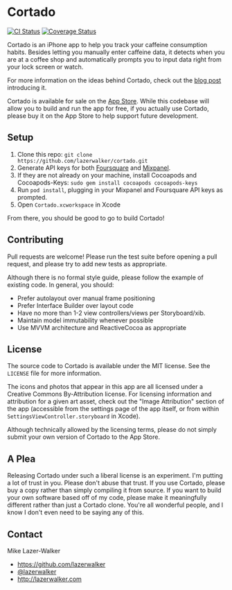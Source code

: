 # Cortado

[![CI Status](http://img.shields.io/travis/lazerwalker/cortado.svg?style=flat)](https://travis-ci.org/lazerwalker/cortado)
[![Coverage Status](https://coveralls.io/repos/lazerwalker/cortado/badge.svg)](https://coveralls.io/r/lazerwalker/cortado)

Cortado is an iPhone app to help you track your caffeine consumption habits. Besides letting you manually enter caffeine data, it detects when you are at a coffee shop and automatically prompts you to input data right from your lock screen or watch.

For more information on the ideas behind Cortado, check out the [blog post](http://blog.lazerwalker.com/2015/06/25/location-as-intent-introducing-cortado.html) introducing it.

Cortado is available for sale on the [App Store](https://itunes.apple.com/us/app/cortado/id969899327). While this codebase will allow you to build and run the app for free, if you actually use Cortado, please buy it on the App Store to help support future development.


## Setup

1. Clone this repo: `git clone https://github.com/lazerwalker/cortado.git`
2. Generate API keys for both [Foursquare](https://developer.foursquare.com) and [Mixpanel](https://developer.foursquare.com).
3. If they are not already on your machine, install Cocoapods and Cocoapods-Keys: `sudo gem install cocoapods cocoapods-keys`
4. Run `pod install`, plugging in your Mixpanel and Foursquare API keys as prompted.
5. Open `Cortado.xcworkspace` in Xcode

From there, you should be good to go to build Cortado!


## Contributing	

Pull requests are welcome! Please run the test suite before opening a pull request, and please try to add new tests as appropriate.

Although there is no formal style guide, please follow the example of existing code. In general, you should:

* Prefer autolayout over manual frame positioning
* Prefer Interface Builder over layout code
* Have no more than 1-2 view controllers/views per Storyboard/xib.
* Maintain model immutability whenever possible
* Use MVVM architecture and ReactiveCocoa as appropriate


## License

The source code to Cortado is available under the MIT license. See the `LICENSE` file for more information.

The icons and photos that appear in this app are all licensed under a Creative Commons By-Attribution license. For licensing information and attribution for a given art asset, check out the "Image Attribution" section of the app (accessible from the settings page of the app itself, or from within `SettingsViewController.storyboard` in Xcode).

Although technically allowed by the licensing terms, please do not simply submit your own version of Cortado to the App Store.


## A Plea

Releasing Cortado under such a liberal license is an experiment. I'm putting a lot of trust in you. Please don't abuse that trust. If you use Cortado, please buy a copy rather than simply compiling it from source. If you want to build your own software based off of my code, please make it meaningfully different rather than just a Cortado clone. You're all wonderful people, and I know I don't even need to be saying any of this.


## Contact

Mike Lazer-Walker

- https://github.com/lazerwalker
- [@lazerwalker](http://twitter.com/lazerwalker)
- http://lazerwalker.com
